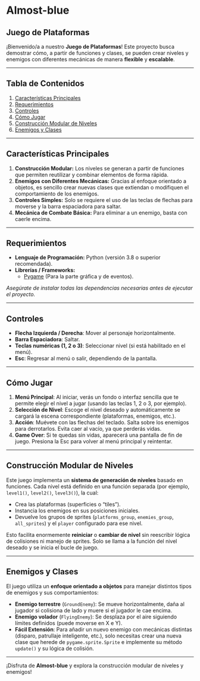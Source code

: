 # Almost-blue
## Juego de Plataformas 

¡Bienvenido/a a nuestro **Juego de Plataformas**! Este proyecto busca demostrar cómo, a partir de funciones y clases, se pueden crear niveles y enemigos con diferentes mecánicas de manera **flexible** y **escalable**.

---

## Tabla de Contenidos
1. [Características Principales](#características-principales)  
2. [Requerimientos](#requerimientos)  
3. [Controles](#controles)  
4. [Cómo Jugar](#cómo-jugar)  
5. [Construcción Modular de Niveles](#construcción-modular-de-niveles)  
6. [Enemigos y Clases](#enemigos-y-clases)  

---

## Características Principales

1. **Construcción Modular:** Los niveles se generan a partir de funciones que permiten reutilizar y combinar elementos de forma rápida.  
2. **Enemigos con Diferentes Mecánicas:** Gracias al enfoque orientado a objetos, es sencillo crear nuevas clases que extiendan o modifiquen el comportamiento de los enemigos.  
3. **Controles Simples:** Solo se requiere el uso de las teclas de flechas para moverse y la barra espaciadora para saltar.  
4. **Mecánica de Combate Básica:** Para eliminar a un enemigo, basta con caerle encima.

---

## Requerimientos

- **Lenguaje de Programación:** Python (versión 3.8 o superior recomendada).  
- **Librerías / Frameworks:**  
  - [Pygame](https://www.pygame.org/news) (Para la parte gráfica y de eventos).  

*Asegúrate de instalar todas las dependencias necesarias antes de ejecutar el proyecto.*

---

## Controles

- **Flecha Izquierda / Derecha**: Mover al personaje horizontalmente.  
- **Barra Espaciadora**: Saltar.  
- **Teclas numéricas (1, 2 o 3)**: Seleccionar nivel (si está habilitado en el menú).  
- **Esc**: Regresar al menú o salir, dependiendo de la pantalla.

---

## Cómo Jugar

1. **Menú Principal**: Al iniciar, verás un fondo o interfaz sencilla que te permite elegir el nivel a jugar (usando las teclas 1, 2 o 3, por ejemplo).  
2. **Selección de Nivel**: Escoge el nivel deseado y automáticamente se cargará la escena correspondiente (plataformas, enemigos, etc.).  
3. **Acción**: Muévete con las flechas del teclado. Salta sobre los enemigos para derrotarlos. Evita caer al vacío, ya que perderás vidas.  
4. **Game Over**: Si te quedas sin vidas, aparecerá una pantalla de fin de juego. Presiona la Esc para volver al menú principal y reintentar.

---

## Construcción Modular de Niveles

Este juego implementa un **sistema de generación de niveles** basado en funciones. Cada nivel está definido en una función separada (por ejemplo, `level1()`, `level2()`, `level3()`), la cual:
- Crea las plataformas (superficies o “tiles”).  
- Instancia los enemigos en sus posiciones iniciales.  
- Devuelve los grupos de sprites (`platforms_group`, `enemies_group`, `all_sprites`) y el `player` configurado para ese nivel.

Esto facilita enormemente **reiniciar** o **cambiar de nivel** sin reescribir lógica de colisiones ni manejo de sprites. Solo se llama a la función del nivel deseado y se inicia el bucle de juego.

---

## Enemigos y Clases

El juego utiliza un **enfoque orientado a objetos** para manejar distintos tipos de enemigos y sus comportamientos:
- **Enemigo terrestre** (`GroundEnemy`): Se mueve horizontalmente, daña al jugador si colisiona de lado y muere si el jugador le cae encima.  
- **Enemigo volador** (`FlyingEnemy`): Se desplaza por el aire siguiendo límites definidos (puede moverse en X e Y).  
- **Fácil Extensión**: Para añadir un nuevo enemigo con mecánicas distintas (disparo, patrullaje inteligente, etc.), solo necesitas crear una nueva clase que herede de `pygame.sprite.Sprite` e implemente su método `update()` y su lógica de colisión.

---

¡Disfruta de **Almost-blue** y explora la construcción modular de niveles y enemigos!  

